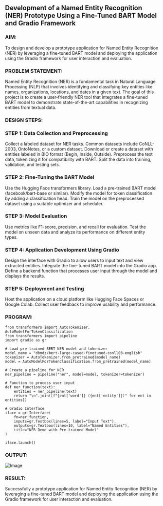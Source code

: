 ## Development of a Named Entity Recognition (NER) Prototype Using a Fine-Tuned BART Model and Gradio Framework

### AIM:
To design and develop a prototype application for Named Entity Recognition (NER) by leveraging a fine-tuned BART model and deploying the application using the Gradio framework for user interaction and evaluation.

### PROBLEM STATEMENT:
Named Entity Recognition (NER) is a fundamental task in Natural Language Processing (NLP) that involves identifying and classifying key entities like names, organizations, locations, and dates in a given text. The goal of this project is to create a user-friendly NER tool that integrates a fine-tuned BART model to demonstrate state-of-the-art capabilities in recognizing entities from textual data.
### DESIGN STEPS:
### STEP 1: Data Collection and Preprocessing
Collect a labeled dataset for NER tasks. Common datasets include CoNLL-2003, OntoNotes, or a custom dataset.
Download or create a dataset with entities labeled in BIO format (Begin, Inside, Outside).
Preprocess the text data, tokenizing it for compatibility with BART.
Split the data into training, validation, and testing sets.
### STEP 2: Fine-Tuning the BART Model
Use the Hugging Face transformers library.
Load a pre-trained BART model (facebook/bart-base or similar).
Modify the model for token classification by adding a classification head.
Train the model on the preprocessed dataset using a suitable optimizer and scheduler.
### STEP 3: Model Evaluation
Use metrics like F1-score, precision, and recall for evaluation.
Test the model on unseen data and analyze its performance on different entity types.
### STEP 4: Application Development Using Gradio
Design the interface with Gradio to allow users to input text and view extracted entities.
Integrate the fine-tuned BART model into the Gradio app.
Define a backend function that processes user input through the model and displays the results.
### STEP 5: Deployment and Testing
Host the application on a cloud platform like Hugging Face Spaces or Google Colab.
Collect user feedback to improve usability and performance.


### PROGRAM:
```
from transformers import AutoTokenizer, AutoModelForTokenClassification
from transformers import pipeline
import gradio as gr

# Load pre-trained BERT NER model and tokenizer
model_name = "dbmdz/bert-large-cased-finetuned-conll03-english"
tokenizer = AutoTokenizer.from_pretrained(model_name)
model = AutoModelForTokenClassification.from_pretrained(model_name)

# Create a pipeline for NER
ner_pipeline = pipeline("ner", model=model, tokenizer=tokenizer)

# Function to process user input
def ner_function(text):
    entities = ner_pipeline(text)
    return "\n".join([f"{ent['word']} ({ent['entity']})" for ent in entities])

# Gradio Interface
iface = gr.Interface(
    fn=ner_function,
    inputs=gr.Textbox(lines=5, label="Input Text"),
    outputs=gr.Textbox(lines=10, label="Named Entities"),
    title="NER Demo with Pre-trained Model"
)

iface.launch()
```
### OUTPUT:
![Image](https://github.com/user-attachments/assets/ed280264-ec9e-4550-90da-4736ea38c7fd)

### RESULT:
Successfully a prototype application for Named Entity Recognition (NER) by leveraging a fine-tuned BART model and deploying the application using the Gradio framework for user interaction and evaluation.

